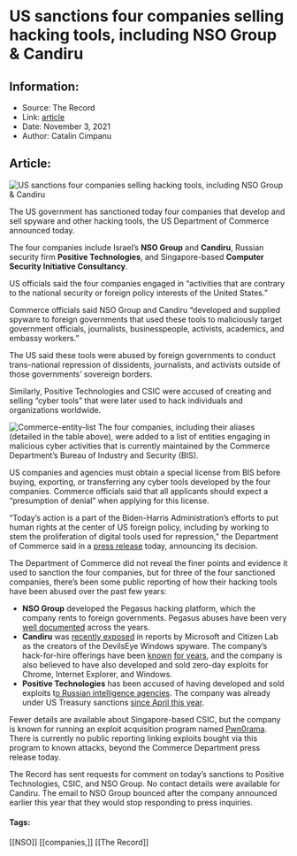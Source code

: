 # US sanctions four companies selling hacking tools, including NSO Group & Candiru
### 

## Information:
+ Source: The Record
+ Link: [article](https://therecord.media/us-sanctions-four-companies-selling-hacking-tools-including-nso-group-candiru/)
+ Date: November 3, 2021
+ Author: Catalin Cimpanu


## Article:
![US sanctions four companies selling hacking tools, including NSO Group & Candiru](https://therecord.media/wp-content/uploads/2021/07/NSO-Group.png)

The US government has sanctioned today four companies that develop and sell spyware and other hacking tools, the US Department of Commerce announced today.


The four companies include Israel’s **NSO Group** and **Candiru**, Russian security firm **Positive Technologies**, and Singapore-based **Computer Security Initiative Consultancy**.


US officials said the four companies engaged in “activities that are contrary to the national security or foreign policy interests of the United States.”


Commerce officials said NSO Group and Candiru “developed and supplied spyware to foreign governments that used these tools to maliciously target government officials, journalists, businesspeople, activists, academics, and embassy workers.”


The US said these tools were abused by foreign governments to conduct trans-national repression of dissidents, journalists, and activists outside of those governments’ sovereign borders.


Similarly, Positive Technologies and CSIC were accused of creating and selling “cyber tools” that were later used to hack individuals and organizations worldwide.


![Commerce-entity-list](https://www-therecord.recfut.com/wp-content/uploads/2021/11/Commerce-entity-list.png)
The four companies, including their aliases (detailed in the table above), were added to a list of entities engaging in malicious cyber activities that is currently maintained by the Commerce Department’s Bureau of Industry and Security (BIS).


US companies and agencies must obtain a special license from BIS before buying, exporting, or transferring any cyber tools developed by the four companies. Commerce officials said that all applicants should expect a “presumption of denial” when applying for this license.


“Today’s action is a part of the Biden-Harris Administration’s efforts to put human rights at the center of US foreign policy, including by working to stem the proliferation of digital tools used for repression,” the Department of Commerce said in a [press release](https://www.commerce.gov/news/press-releases/2021/11/commerce-adds-nso-group-and-other-foreign-companies-entity-list) today, announcing its decision.


The Department of Commerce did not reveal the finer points and evidence it used to sanction the four companies, but for three of the four sanctioned companies, there’s been some public reporting of how their hacking tools have been abused over the past few years:


* **NSO Group** developed the Pegasus hacking platform, which the company rents to foreign governments. Pegasus abuses have been very [well documented](https://en.wikipedia.org/wiki/NSO_Group) across the years.
* **Candiru** was [recently exposed](https://therecord.media/windows-spyware-and-zero-days-linked-to-prodigious-israeli-hack-for-hire-company/) in reports by Microsoft and Citizen Lab as the creators of the DevilsEye Windows spyware. The company’s hack-for-hire offerings have been [known](https://www.forbes.com/sites/thomasbrewster/2019/10/03/meet-candiru-the-super-stealth-cyber-mercenaries-hacking-apple-and-microsoft-pcs-for-profit/) [for years](https://www.haaretz.com/middle-east-news/.premium-top-secret-israeli-cyberattack-firm-revealed-1.6805950), and the company is also believed to have also developed and sold zero-day exploits for Chrome, Internet Explorer, and Windows.
* **Positive Technologies** has been accused of having developed and sold exploits t[o Russian intelligence agencies](https://www.technologyreview.com/2021/04/15/1022895/us-sanctions-russia-positive-hacking/). The company was already under US Treasury sanctions [since April this year](https://home.treasury.gov/news/press-releases/jy0127).


Fewer details are available about Singapore-based CSIC, but the company is known for running an exploit acquisition program named [Pwn0rama](https://www.coseinc.com/pwn0rama/#pwn0rama_about). There is currently no public reporting linking exploits bought via this program to known attacks, beyond the Commerce Department press release today.


The Record has sent requests for comment on today’s sanctions to Positive Technologies, CSIC, and NSO Group. No contact details were available for Candiru. The email to NSO Group bounced after the company announced earlier this year that they would stop responding to press inquiries.





#### Tags:
[[NSO]] [[companies,]] [[The Record]]
